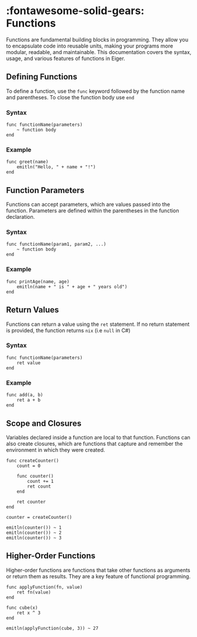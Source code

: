# __:fontawesome-solid-gears: Functions__

Functions are fundamental building blocks in programming. They allow you to encapsulate code into reusable units, making your programs more modular, readable, and maintainable. This documentation covers the syntax, usage, and various features of functions in Eiger.

## Defining Functions
To define a function, use the `func` keyword followed by the function name and parentheses. To close the function body use `end`

### Syntax
```eiger
func functionName(parameters)
    ~ function body
end
```

### Example
```eiger
func greet(name)
    emitln("Hello, " + name + "!")
end
```

## Function Parameters
Functions can accept parameters, which are values passed into the function. Parameters are defined within the parentheses in the function declaration.

### Syntax
```eiger
func functionName(param1, param2, ...)
    ~ function body
end
```

### Example
```eiger
func printAge(name, age)
    emitln(name + " is " + age + " years old")
end
```

## Return Values
Functions can return a value using the `ret` statement. If no return statement is provided, the function returns `nix` (i.e `null` in C#)

### Syntax
```eiger
func functionName(parameters)
    ret value
end
```

### Example
```eiger
func add(a, b)
    ret a + b
end
```

## Scope and Closures
Variables declared inside a function are local to that function. Functions can also create closures, which are functions that capture and remember the environment in which they were created.

```eiger
func createCounter()
    count = 0

    func counter()
        count += 1
        ret count
    end

    ret counter
end

counter = createCounter()

emitln(counter()) ~ 1
emitln(counter()) ~ 2
emitln(counter()) ~ 3
```

## Higher-Order Functions
Higher-order functions are functions that take other functions as arguments or return them as results. They are a key feature of functional programming.

```eiger
func applyFunction(fn, value)
    ret fn(value)
end

func cube(x)
    ret x ^ 3
end

emitln(applyFunction(cube, 3)) ~ 27
```